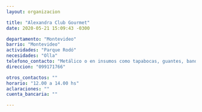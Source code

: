 ```yaml
---
layout: organizacion

title: "Alexandra Club Gourmet"
date: 2020-05-21 15:09:43 -0300

departamento: "Montevideo"
barrio: "Montevideo"
actividades: "Parque Rodó"
necesidades: "Olla"
telefono_contacto: "Metálico o en insumos como tapabocas, guantes, bandejas, tenedores descartables, alcohol e hipoclorito. También llaman a voluntarios menores de 60 años."
direccion: "099171766"

otros_contactos: ""
horario: "12.00 a 14.00 hs"
aclaraciones: ""
cuenta_bancaria: ""

---
```

